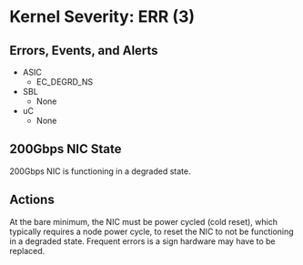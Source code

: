 # Kernel Severity: ERR (3)

## Errors, Events, and Alerts

- ASIC
  - EC_DEGRD_NS
- SBL
  - None
- uC
  - None

## 200Gbps NIC State

200Gbps NIC is functioning in a degraded state.

## Actions

At the bare minimum, the NIC must be power cycled (cold reset), which typically requires a node power cycle, to reset the NIC to not be functioning in a degraded state. Frequent errors is a sign hardware may have to be replaced.
